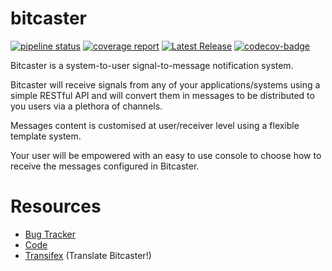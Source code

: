 # bitcaster


[![pipeline status](https://gitlab.com/os4d/bitcaster/bitcaster/badges/develop/pipeline.svg)](https://gitlab.com/os4d/bitcaster/bitcaster/-/commits/develop)
 [![coverage report](https://gitlab.com/os4d/bitcaster/bitcaster/badges/develop/coverage.svg)](https://gitlab.com/os4d/bitcaster/bitcaster/-/commits/develop)
 [![Latest Release](https://gitlab.com/os4d/bitcaster/bitcaster/-/badges/release.svg)](https://gitlab.com/os4d/bitcaster/bitcaster/-/releases)
 [![codecov-badge]][codecov-link]

Bitcaster is a system-to-user signal-to-message notification system.

Bitcaster will receive signals from any of your applications/systems using a simple RESTful API and will convert them in messages to be distributed to you users via a plethora of channels.

Messages content is customised at user/receiver level using a flexible template system.

Your user will be empowered with an easy to use console to choose how to receive the messages configured in Bitcaster.



[codecov-badge]: https://codecov.io/gh/os4d:bitcaster/bitcaster/branch/develop/graph/badge.svg
[codecov-link]: https://app.codecov.io/gl/os4d:bitcaster/bitcaster


# Resources

- [Bug Tracker](https://gitlab.com/os4d/bitcaster/bitcaster/-/issues)
- [Code](https://gitlab.com/os4d/bitcaster/bitcaster)
- [Transifex](https://explore.transifex.com/os4d/bitcaster/) (Translate Bitcaster\!)
